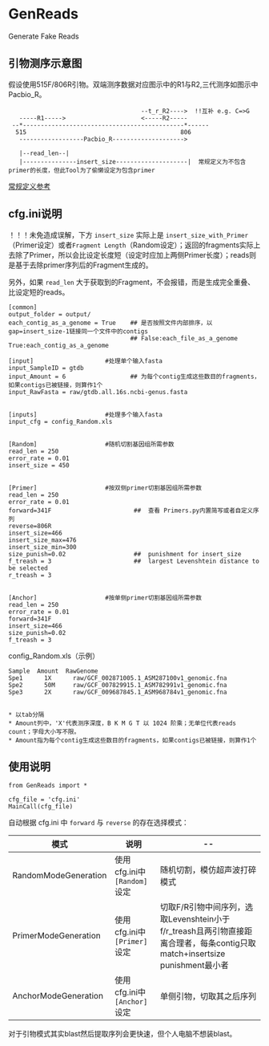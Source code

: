 # GenReads
Generate Fake Reads



## 引物测序示意图
假设使用515F/806R引物。双端测序数据对应图示中的R1与R2,三代测序如图示中Pacbio_R。
```
                                     --t_r_R2---->  !!互补 e.g. C=>G
   -----R1----->                     <-----R2-----
 --*---------------------------------------------*------
  515                                           806
   ------------------Pacbio_R-------------------->

   |--read_len--|
   |---------------insert_size--------------------|  常规定义为不包含primer的长度，但此Tool为了偷懒设定为包含primer
```
[常规定义参考](https://zhuanlan.zhihu.com/p/41782202)

## cfg.ini说明

！！！未免造成误解，下方 ```insert_size``` 实际上是 ```insert_size_with_Primer```（Primer设定）或者```Fragment Length```（Random设定）；返回的fragments实际上去除了Primer，所以会比设定长度短（设定时应加上两侧Primer长度）；reads则是基于去除primer序列后的Fragment生成的。

另外，如果 ```read_len``` 大于获取到的Fragment，不会报错，而是生成完全重叠、比设定短的reads。

```
[common]
output_folder = output/
each_contig_as_a_genome = True    ## 是否按照文件内部排序，以gap=insert_size-1链接同一个文件中的contigs
                                  ## False:each_file_as_a_genome   True:each_contig_as_a_genome

[input]                    #处理单个输入fasta
input_SampleID = gtdb
input_Amount = 6                  ## 为每个contig生成这些数目的fragments，如果contigs已被链接，则算作1个
input_RawFasta = raw/gtdb.all.16s.ncbi-genus.fasta


[inputs]                   #处理多个输入fasta
input_cfg = config_Random.xls


[Random]                   #随机切割基因组所需参数
read_len = 250
error_rate = 0.01
insert_size = 450


[Primer]                   #按双侧primer切割基因组所需参数
read_len = 250
error_rate = 0.01
forward=341F                       ##  查看 Primers.py内置简写或者自定义序列
reverse=806R
insert_size=466
insert_size_max=476
insert_size_min=300
size_punish=0.02                   ##  punishment for insert_size
f_treash = 3                       ##  largest Levenshtein distance to be selected
r_treash = 3


[Anchor]                   #按单侧primer切割基因组所需参数
read_len = 250
error_rate = 0.01
forward=341F
insert_size=466
size_punish=0.02   
f_treash = 3 
```


config_Random.xls（示例）
```
Sample  Amount  RawGenome
Spe1      1X      raw/GCF_002871005.1_ASM287100v1_genomic.fna
Spe2      50M     raw/GCF_007829915.1_ASM782991v1_genomic.fna
Spe3      2X      raw/GCF_009687845.1_ASM968784v1_genomic.fna


* 以tab分隔
* Amount列中，'X'代表测序深度，B K M G T 以 1024 阶乘；无单位代表reads count；字母大小写不限。
* Amount指为每个contig生成这些数目的fragments，如果contigs已被链接，则算作1个
```

## 使用说明

```
from GenReads import *

cfg_file = 'cfg.ini'
MainCall(cfg_file)
```

自动根据 cfg.ini 中 ```forward``` 与 ```reverse``` 的存在选择模式：

| 模式 | 说明 | -- |
| -- | -- | -- |
| RandomModeGeneration | 使用cfg.ini中```[Random]```设定 | 随机切割，模仿超声波打碎模式 |
| PrimerModeGeneration | 使用cfg.ini中```[Primer]```设定 | 切取F/R引物中间序列，选取Levenshtein小于f/r_treash且两引物直接距离合理者，每条contig只取match+insertsize punishment最小者 |
| AnchorModeGeneration | 使用cfg.ini中```[Anchor]```设定 | 单侧引物，切取其之后序列 |


对于引物模式其实blast然后提取序列会更快速，但个人电脑不想装blast。







